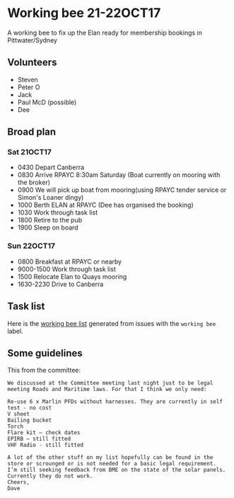 # Working bee 21-22OCT17

A working bee to fix up the Elan ready for membership bookings in Pittwater/Sydney

## Volunteers
* Steven
* Peter O
* Jack
* Paul McD (possible)
* Dee

## Broad plan

### Sat 21OCT17
* 0430 Depart Canberra
* 0830 Arrive RPAYC 8:30am Saturday (Boat currently on mooring with the broker)
* 0900 We will pick up boat from mooring(using RPAYC tender service or Simon's Loaner dingy) 
* 1000 Berth ELAN at RPAYC (Dee has organised the booking)
* 1030 Work through task list
* 1800 Retire to the pub
* 1900 Sleep on board

### Sun 22OCT17
* 0800 Breakfast at RPAYC or nearby
* 9000-1500 Work through task list
* 1500 Relocate Elan to Quays mooring
* 1630-2230 Drive to Canberra

## Task list

Here is the [working bee list](https://github.com/CanberraOceanRacingClub/namadgi3/labels/Working%20bee) generated from
issues with the ``working bee`` label.

## Some guidelines

This from the committee:

```
We discussed at the Committee meeting last night just to be legal meeting Roads and Maritime laws. For that I think we only need:

Re-use 6 x Marlin PFDs without harnesses. They are currently in self test - no cost
V sheet
Bailing bucket
Torch
Flare kit – check dates
EPIRB – still fitted
VHF Radio - still fitted
 
A lot of the other stuff on my list hopefully can be found in the store or scrounged or is not needed for a basic legal requirement.
I’m still seeking feedback from BME on the state of the solar panels. Currently they do not work.
Cheers,
Dave

```
